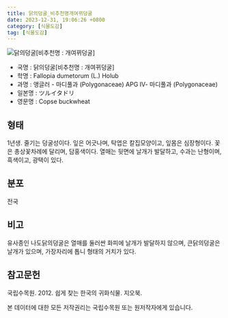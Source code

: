 ```yaml
---
title: 닭의덩굴_비추천명개여뀌덩굴
date: 2023-12-31, 19:06:26 +0800
category: [식물도감]
tag: [식물도감]
---
```




![닭의덩굴[비추천명 : 개여뀌덩굴]](http://www.nature.go.kr/fileUpload/plants/basic/Polygonaceae/Fallopia/1150/1_th2.JPG)
- 국명 : 닭의덩굴[비추천명 : 개여뀌덩굴]
- 학명 : Fallopia dumetorum (L.) Holub
- 과명 : 앵글러 - 마디풀과 (Polygonaceae) APG Ⅳ- 마디풀과 (Polygonaceae)
- 일본명 : ツルイタドリ
- 영문명 : Copse buckwheat


## 형태
1년생. 줄기는 덩굴성이다. 잎은 어긋나며, 탁엽은 칼집모양이고, 잎몸은 심장형이다. 꽃은 총상꽃차례에 달리며, 담홍색이다. 열매는 뒷면에 날개가 발달하고, 수과는 난형이며, 흑색이고, 광택이 있다.
## 분포
전국
## 비고
유사종인 나도닭의덩굴은 열매를 둘러싼 화피에 날개가 발달하지 않으며, 큰닭의덩굴은 날개가 있으며, 가장자리에 톱니 형태의 거치가 있다.
## 참고문헌
국립수목원. 2012. 쉽게 찾는 한국의 귀화식물. 지오북.






본 데이터에 대한 모든 저작권리는 국립수목원 또는 원저작자에게 있습니다.
